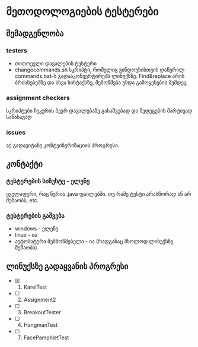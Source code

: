 # მეთოდოლოგიების ტესტერები

## შემადგენლობა

### testers
- თითოეული დავალების ტესტერი
- changecommands.sh სკრიპტი, რომელიც ვინდოუსისთვის დაწერილ commands.bat-ს გადააკონვერტირებს ლინუქსზე. Find&replace 
არის ბრძანებებზე და სხვა სინტაქსზე, შემოწმება უნდა გამოყენების შემდეგ 

### assignment checkers
სკრიპტები ჩეკერის ბევრ დავალებაზე გასაშვებად და შედეგების მარტივად სანახავად

### issues
აქ გადავიტანე კონტეინერიზაციის პროგრესი.

## კონტაქტი
### ტესტერების სიზუსტე - ელენე
ყველაფერი, რაც წერია .java ფაილებში. თუ რამე ტესტი არასწორად ან არ მუშაობს, etc.

### ტესტერების გაშვება
- windows - ელენე
- linux - ია
- ავტომატური შემმოწმებელი - ია (რადგანაც მხოლოდ ლინუქსზე მუშაობს)


## ლინუქსზე გადაყვანის პროგრესი
- [x] 1. KarelTest
- [ ] 2. Assignment2
- [ ] 3. BreakoutTester
- [ ] 4. HangmanTest
- [ ] 7. FacePamphletTest
